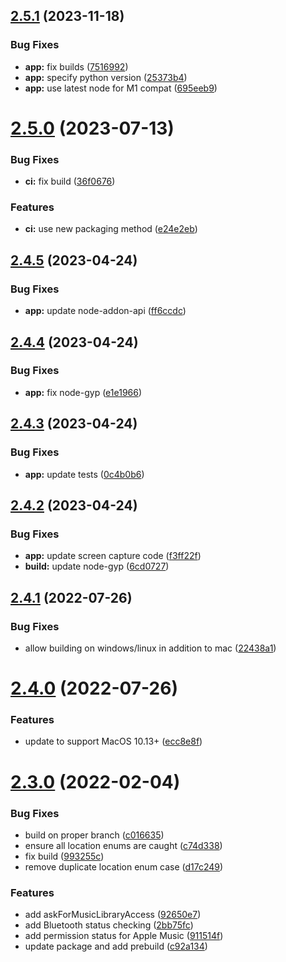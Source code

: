 ## [2.5.1](https://github.com/hurdlegroup/node-mac-permissions/compare/v2.5.0...v2.5.1) (2023-11-18)


### Bug Fixes

* **app:** fix builds ([7516992](https://github.com/hurdlegroup/node-mac-permissions/commit/75169927fe0e25ef3bd51f4db15aafe54eaf9fd4))
* **app:** specify python version ([25373b4](https://github.com/hurdlegroup/node-mac-permissions/commit/25373b469ef4a74bfcef9578650577671c23e262))
* **app:** use latest node for M1 compat ([695eeb9](https://github.com/hurdlegroup/node-mac-permissions/commit/695eeb96c979e370ebaa6584d24b87e7efd95200))

# [2.5.0](https://github.com/hurdlegroup/node-mac-permissions/compare/v2.4.5...v2.5.0) (2023-07-13)


### Bug Fixes

* **ci:** fix build ([36f0676](https://github.com/hurdlegroup/node-mac-permissions/commit/36f067606ef311fea6be73dd1a575a8ccee8c9c6))


### Features

* **ci:** use new packaging method ([e24e2eb](https://github.com/hurdlegroup/node-mac-permissions/commit/e24e2eb8ce2fa1955d52482a6aaa15d7a44f1851))

## [2.4.5](https://github.com/hurdlegroup/node-mac-permissions/compare/v2.4.4...v2.4.5) (2023-04-24)


### Bug Fixes

* **app:** update node-addon-api ([ff6ccdc](https://github.com/hurdlegroup/node-mac-permissions/commit/ff6ccdc588d247830730326f6577e67cfbf0b370))

## [2.4.4](https://github.com/hurdlegroup/node-mac-permissions/compare/v2.4.3...v2.4.4) (2023-04-24)


### Bug Fixes

* **app:** fix node-gyp ([e1e1966](https://github.com/hurdlegroup/node-mac-permissions/commit/e1e1966179741d7332a1ac047ee879c9e8fb4a75))

## [2.4.3](https://github.com/hurdlegroup/node-mac-permissions/compare/v2.4.2...v2.4.3) (2023-04-24)


### Bug Fixes

* **app:** update tests ([0c4b0b6](https://github.com/hurdlegroup/node-mac-permissions/commit/0c4b0b6e7bfb5908e0fb873ece878c0780c2e7a1))

## [2.4.2](https://github.com/hurdlegroup/node-mac-permissions/compare/v2.4.1...v2.4.2) (2023-04-24)


### Bug Fixes

* **app:** update screen capture code ([f3ff22f](https://github.com/hurdlegroup/node-mac-permissions/commit/f3ff22fa4e92ea1b075a47b07f66c7d9c17e4525))
* **build:** update node-gyp ([6cd0727](https://github.com/hurdlegroup/node-mac-permissions/commit/6cd0727919ea722727f65c5c4d10f28722e270df))

## [2.4.1](https://github.com/hurdlegroup/node-mac-permissions/compare/v2.4.0...v2.4.1) (2022-07-26)


### Bug Fixes

* allow building on windows/linux in addition to mac ([22438a1](https://github.com/hurdlegroup/node-mac-permissions/commit/22438a11ba53deb961baa0aae74d9ca7a3777fbe))

# [2.4.0](https://github.com/hurdlegroup/node-mac-permissions/compare/v2.3.0...v2.4.0) (2022-07-26)


### Features

* update to support MacOS 10.13+ ([ecc8e8f](https://github.com/hurdlegroup/node-mac-permissions/commit/ecc8e8fc4d0cff37f02ee0b2677920dddc732605))

# [2.3.0](https://github.com/hurdlegroup/node-mac-permissions/compare/v2.2.0...v2.3.0) (2022-02-04)


### Bug Fixes

* build on proper branch ([c016635](https://github.com/hurdlegroup/node-mac-permissions/commit/c016635ef0a59dd66fe089f44a1f69dc2c3d78ca))
* ensure all location enums are caught ([c74d338](https://github.com/hurdlegroup/node-mac-permissions/commit/c74d338c4e86d85181e8f51b50624f5e61024889))
* fix build ([993255c](https://github.com/hurdlegroup/node-mac-permissions/commit/993255c5aa47f286a997f79874d55184fa17402d))
* remove duplicate location enum case ([d17c249](https://github.com/hurdlegroup/node-mac-permissions/commit/d17c2493921dfa0d771e06d50a694f5ede91eb1f))


### Features

* add askForMusicLibraryAccess ([92650e7](https://github.com/hurdlegroup/node-mac-permissions/commit/92650e763b1ddc83ca67e5cd94e0f551413dbd6e))
* add Bluetooth status checking ([2bb75fc](https://github.com/hurdlegroup/node-mac-permissions/commit/2bb75fc4a6bb10b363b69c91a86334826c32cd5c))
* add permission status for Apple Music ([911514f](https://github.com/hurdlegroup/node-mac-permissions/commit/911514f04d3cb9f15ed4de5dd5bbd27d435b7e0a))
* update package and add prebuild ([c92a134](https://github.com/hurdlegroup/node-mac-permissions/commit/c92a134a8e8fb1dcac39a3f32690f3d6d956e98e))
